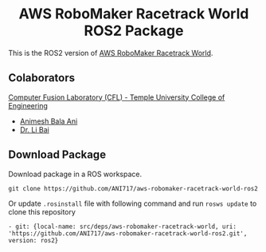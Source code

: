 <p align="center">
  <h1 align="center">AWS RoboMaker Racetrack World ROS2 Package</h1>
</p>

This is the ROS2 version of [AWS RoboMaker Racetrack World](https://github.com/aws-robotics/aws-robomaker-racetrack-world).

## Colaborators
[Computer Fusion Laboratory (CFL) - Temple University College of Engineering](https://sites.temple.edu/cflab/people/)
* [Animesh Bala Ani](https://animeshani.com/)
* [Dr. Li Bai](https://engineering.temple.edu/about/faculty-staff/li-bai-lbai)

## Download Package
Download package in a ROS workspace.
```
git clone https://github.com/ANI717/aws-robomaker-racetrack-world-ros2
```
Or update `.rosinstall` file with following command and run `rosws update` to clone this repository
```
- git: {local-name: src/deps/aws-robomaker-racetrack-world, uri: 'https://github.com/ANI717/aws-robomaker-racetrack-world-ros2.git', version: ros2}
```

